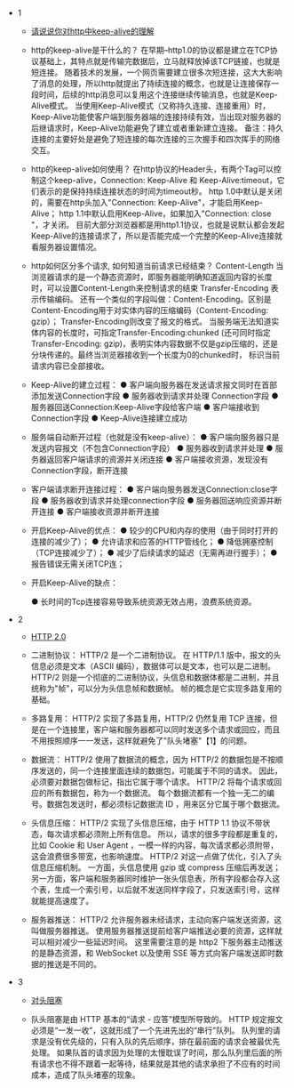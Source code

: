 - 1
    - [请说说你对http中keep-alive的理解](https://github.com/haizlin/fe-interview/issues/5074)

    - http的keep-alive是干什么的？
        在早期–http1.0的协议都是建立在TCP协议基础上，其特点就是传输完数据后，立马就释放掉该TCP链接，也就是短连接。
        随着技术的发展，一个网页需要建立很多次短连接，这大大影响了消息的处理，所以http就提出了持续连接的概念，也就是让连接保存一段时间，后续的http消息可以复用这个连接继续传输消息，也就是Keep-Alive模式。
        当使用Keep-Alive模式（又称持久连接、连接重用）时，Keep-Alive功能使客户端到服务器端的连接持续有效，当出现对服务器的后继请求时，Keep-Alive功能避免了建立或者重新建立连接。
        备注：持久连接的主要好处是避免了短连接的每次连接的三次握手和四次挥手的网络交互。

    - http的keep-alive如何使用？
        在http协议的Header头，有两个Tag可以控制这个keep-alive，Connection: Keep-Alive 和 Keep-Alive:timeout，它们表示的是保持持续连接状态的时间为timeout秒。
        http 1.0中默认是关闭的，需要在http头加入"Connection: Keep-Alive"，才能启用Keep-Alive；
        http 1.1中默认启用Keep-Alive，如果加入"Connection: close "，才关闭。
        目前大部分浏览器都是用http1.1协议，也就是说默认都会发起Keep-Alive的连接请求了，所以是否能完成一个完整的Keep-Alive连接就看服务器设置情况。

    - http如何区分多个请求, 如何知道当前请求已经结束？
        Content-Length
            当浏览器请求的是一个静态资源时，即服务器能明确知道返回内容的长度时，可以设置Content-Length来控制请求的结束
        Transfer-Encoding
            表示传输编码。
            还有一个类似的字段叫做：Content-Encoding。区别是Content-Encoding用于对实体内容的压缩编码（Content-Encoding: gzip）； Transfer-Encoding则改变了报文的格式。
            当服务端无法知道实体内容的长度时，可指定Transfer-Encoding:chunked (还可同时指定Transfer-Encoding: gzip)，表明实体内容数据不仅是gzip压缩的，还是分块传递的。最终当浏览器接收到一个长度为0的chunked时， 标识当前请求内容已全部接收。

    -   Keep-Alive的建立过程：
        ● 客户端向服务器在发送请求报文同时在首部添加发送Connection字段
        ● 服务器收到请求并处理 Connection字段
        ● 服务器回送Connection:Keep-Alive字段给客户端
        ● 客户端接收到Connection字段
        ● Keep-Alive连接建立成功

    -   服务端自动断开过程（也就是没有keep-alive）：
        ● 客户端向服务器只是发送内容报文（不包含Connection字段）
        ● 服务器收到请求并处理
        ● 服务器返回客户端请求的资源并关闭连接
        ● 客户端接收资源，发现没有Connection字段，断开连接

    -   客户端请求断开连接过程：
        ● 客户端向服务器发送Connection:close字段
        ● 服务器收到请求并处理connection字段
        ● 服务器回送响应资源并断开连接
        ● 客户端接收资源并断开连接
    
    -   开启Keep-Alive的优点：
        ● 较少的CPU和内存的使⽤（由于同时打开的连接的减少了）；
        ● 允许请求和应答的HTTP管线化；
        ● 降低拥塞控制 （TCP连接减少了）；
        ● 减少了后续请求的延迟（⽆需再进⾏握⼿）；
        ● 报告错误⽆需关闭TCP连；

    -   开启Keep-Alive的缺点：

        ● 长时间的Tcp连接容易导致系统资源无效占用，浪费系统资源。

- 2
    - [HTTP 2.0]()

    -   二进制协议：
        HTTP/2 是一个二进制协议。
        在 HTTP/1.1 版中，报文的头信息必须是文本（ASCII 编码），数据体可以是文本，也可以是二进制。
        HTTP/2 则是一个彻底的二进制协议，头信息和数据体都是二进制，并且统称为"帧"，可以分为头信息帧和数据帧。 
        帧的概念是它实现多路复用的基础。
    
    -   多路复用：
        HTTP/2 实现了多路复用，HTTP/2 仍然复用 TCP 连接，但是在一个连接里，客户端和服务器都可以同时发送多个请求或回应，而且不用按照顺序一一发送，这样就避免了"队头堵塞"【1】的问题。

    -   数据流：
        HTTP/2 使用了数据流的概念，因为 HTTP/2 的数据包是不按顺序发送的，同一个连接里面连续的数据包，可能属于不同的请求。
        因此，必须要对数据包做标记，指出它属于哪个请求。
        HTTP/2 将每个请求或回应的所有数据包，称为一个数据流。
        每个数据流都有一个独一无二的编号。数据包发送时，都必须标记数据流 ID ，用来区分它属于哪个数据流。

    -   头信息压缩：
        HTTP/2 实现了头信息压缩，由于 HTTP 1.1 协议不带状态，每次请求都必须附上所有信息。
        所以，请求的很多字段都是重复的，比如 Cookie 和 User Agent ，一模一样的内容，每次请求都必须附带，这会浪费很多带宽，也影响速度。
        HTTP/2 对这一点做了优化，引入了头信息压缩机制。
        一方面，头信息使用 gzip 或 compress 压缩后再发送；
        另一方面，客户端和服务器同时维护一张头信息表，所有字段都会存入这个表，生成一个索引号，以后就不发送同样字段了，只发送索引号，这样就能提高速度了。

    -   服务器推送：
        HTTP/2 允许服务器未经请求，主动向客户端发送资源，这叫做服务器推送。
        使用服务器推送提前给客户端推送必要的资源，这样就可以相对减少一些延迟时间。
        这里需要注意的是 http2 下服务器主动推送的是静态资源，和 WebSocket 以及使用 SSE 等方式向客户端发送即时数据的推送是不同的。

- 3
    - [对头阻塞]()

    -   队头阻塞是由 HTTP 基本的“请求 - 应答”模型所导致的。
        HTTP 规定报文必须是“一发一收”，这就形成了一个先进先出的“串行”队列。
        队列里的请求是没有优先级的，只有入队的先后顺序，排在最前面的请求会被最优先处理。
        如果队首的请求因为处理的太慢耽误了时间，那么队列里后面的所有请求也不得不跟着一起等待，结果就是其他的请求承担了不应有的时间成本，造成了队头堵塞的现象。